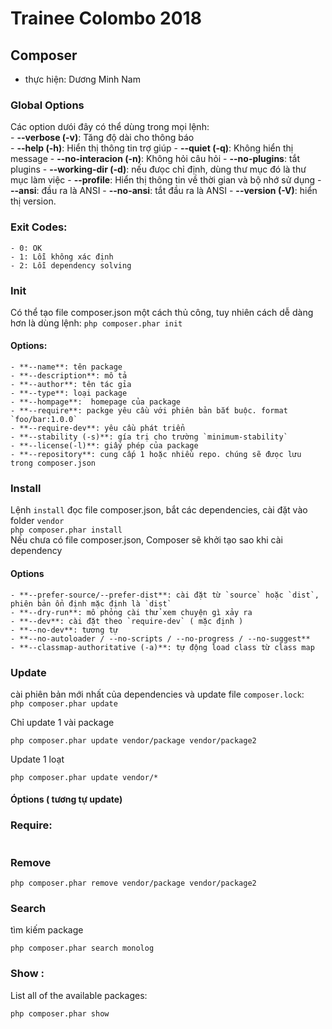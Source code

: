 # Trainee Colombo 2018
## Composer 
- thực hiện: Dương Minh Nam 
### Global Options  
Các option dưói đây có thể dùng trong mọi lệnh:  
    - **--verbose (-v)**: Tăng độ dài cho thông báo  
    - **--help (-h)**: Hiển thị thông tin trợ giúp
    - **--quiet (-q)**: Không hiển thị message 
    - **--no-interacion (-n)**: Không hỏi câu hỏi
    - **--no-plugins**: tắt plugins
    - **--working-dir (-d)**: nếu đưọc chỉ định, dùng thư mục đó là thư mục làm việc
    - **--profile**: Hiển thị thông tin về thời gian và bộ nhớ sử dụng 
    - **--ansi**: đầu ra là ANSI 
    - **--no-ansi**: tắt đầu ra là ANSI
    - **--version (-V)**: hiển thị version.
### Exit Codes:
    - 0: OK
    - 1: Lỗi không xác định
    - 2: Lỗi dependency solving
### Init  
Có thể tạo file composer.json một cách thủ công, tuy nhiên cách dễ dàng hơn là dùng lệnh: 
```php composer.phar init```
#### Options:  
    - **--name**: tên package
    - **--description**: mô tả  
    - **--author**: tên tác gỉa
    - **--type**: loại package
    - **--hompage**:  homepage của package
    - **--require**: packge yêu cầu với phiên bản bắt buộc. format `foo/bar:1.0.0`
    - **--require-dev**: yêu cầu phát triển
    - **--stability (-s)**: gía trị cho trường `minimum-stability`
    - **--license(-l)**: giấy phép của package
    - **--repository**: cung cấp 1 hoặc nhiều repo. chúng sẽ đưọc lưu trong composer.json 
### Install 
Lệnh `install` đọc file composer.json, bắt các dependencies, cài đặt vào folder `vendor`  
```php composer.phar install```  
Nếu chưa có file composer.json, Composer sẽ khởi tạo sao khi cài dependency
#### Options
    - **--prefer-source/--prefer-dist**: cài đặt từ `source` hoặc `dist`, phiên bản ổn định mặc định là `dist` 
    - **--dry-run**: mô phỏng cài thử xem chuyện gì xảy ra
    - **--dev**: cài đặt theo `require-dev` ( mặc định )
    - **--no-dev**: tương tự
    - **--no-autoloader / --no-scripts / --no-progress / --no-suggest**
    - **--classmap-authoritative (-a)**: tự động load class từ class map
### Update
cài phiên bản mới nhất của dependencies và update file `composer.lock`:  
```php composer.phar update```

Chỉ update 1 vài package  
```
php composer.phar update vendor/package vendor/package2
```

Update 1 loạt  
```
php composer.phar update vendor/*
```
#### Óptions ( tương tự update)  

### Require:  
```php composer.phar require
```

### Remove
```
php composer.phar remove vendor/package vendor/package2
```

### Search  
tìm kiếm package
```
php composer.phar search monolog
```

### Show : 
List all of the available packages:  
```
php composer.phar show
```

